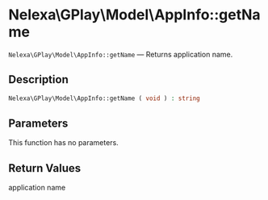 # Nelexa\GPlay\Model\AppInfo::getName
`Nelexa\GPlay\Model\AppInfo::getName` — Returns application name.

## Description
```php
Nelexa\GPlay\Model\AppInfo::getName ( void ) : string
```

## Parameters
This function has no parameters.

## Return Values
application name

